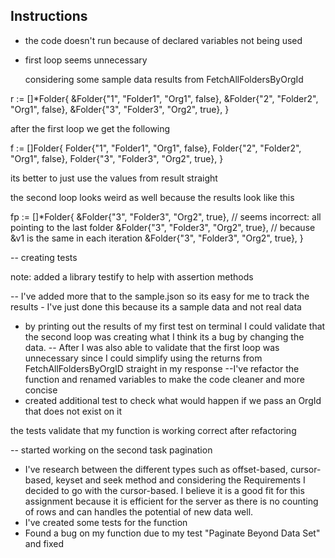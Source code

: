## Instructions

- the code doesn't run because of declared variables not being used
- first loop seems unnecessary

  considering some sample data results from FetchAllFoldersByOrgId

r := []\*Folder{
&Folder{"1", "Folder1", "Org1", false},
&Folder{"2", "Folder2", "Org1", false},
&Folder{"3", "Folder3", "Org2", true},
}

after the first loop we get the following

f := []Folder{
Folder{"1", "Folder1", "Org1", false},
Folder{"2", "Folder2", "Org1", false},
Folder{"3", "Folder3", "Org2", true},
}

its better to just use the values from result straight

the second loop looks weird as well because the results look like this

fp := []\*Folder{
&Folder{"3", "Folder3", "Org2", true}, // seems incorrect: all pointing to the last folder
&Folder{"3", "Folder3", "Org2", true}, // because &v1 is the same in each iteration
&Folder{"3", "Folder3", "Org2", true},
}

-- creating tests

note: added a library testify to help with assertion methods

-- I've added more that to the sample.json so its easy for me to track the results - I've just done this because its a sample data and not real data

- by printing out the results of my first test on terminal I could validate that the second loop was creating what I think its a bug by changing the data.
  -- After I was also able to validate that the first loop was unnecessary since I could simplify using the returns from FetchAllFoldersByOrgID straight in my response
  --I've refactor the function and renamed variables to make the code cleaner and more concise
- created additional test to check what would happen if we pass an OrgId that does not exist on it

the tests validate that my function is working correct after refactoring

-- started working on the second task pagination

- I've research between the different types such as offset-based, cursor-based, keyset and seek method and considering the Requirements I decided to go with the cursor-based.
  I believe it is a good fit for this assignment because it is efficient for the server as there is no counting of rows and can handles the potential of new data well.
- I've created some tests for the function
- Found a bug on my function due to my test "Paginate Beyond Data Set" and fixed
